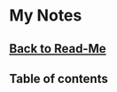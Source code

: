 <h1>My Notes</h1>
<h2><a href="https://github.com/Prime2390/Prime2390/blob/main/Read-Me.md">Back to Read-Me</a></h2>
<h2>Table of contents</h2>
